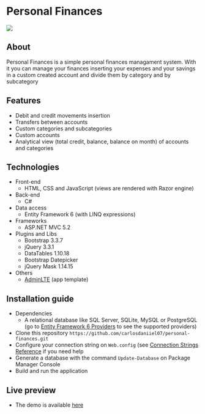 Personal Finances
============
![](https://i.imgur.com/pHdPftf.png)

## About
Personal Finances is a simple personal finances managament system. With it you can manage your finances inserting your expenses and your savings in a custom created account and divide them by category and by subcategory

## Features
* Debit and credit movements insertion
* Transfers between accounts
* Custom categories and subcategories
* Custom accounts
* Analytical view (total credit, balance, balance on month) of accounts and categories

## Technologies
* Front-end
  * HTML, CSS and JavaScript (views are rendered with Razor engine)
* Back-end
  * C#
* Data access
  * Entity Framework 6 (with LINQ expressions)
* Frameworks
  * ASP.NET MVC 5.2
* Plugins and Libs
  * Bootstrap 3.3.7
  * jQuery 3.3.1
  * DataTables 1.10.18
  * Bootstrap Datepicker 
  * jQuery Mask 1.14.15
* Others
  * [AdminLTE](https://github.com/almasaeed2010/AdminLTE) (app template)
 
 ## Installation guide
  * Dependencies
     * A relational database like SQL Server, SQLite, MySQL or PostgreSQL (go to [Entity Framework 6 Providers](https://docs.microsoft.com/pt-br/ef/ef6/fundamentals/providers/) to see the supported providers)
  * Clone this repository `https://github.com/carlosdaniiel07/personal-finances.git`
  * Configure your connection string on `Web.config` (see [Connection Strings Reference](https://www.connectionstrings.com/) if you need help
  * Generate a database with the command `Update-Database` on Package Manager Console
  * Build and run the application
 
 ## Live preview
  * The demo is available [here](https://personal-finances.azurewebsites.net/)
